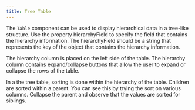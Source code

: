 ```yaml
---
title: Tree Table
---
```


The `Table` component can be used to display hierarchical data in a tree-like structure. Use the property hierarchyField to specify the field that contains the hierarchy information. The hierarchyField should be a string that represents the key of the object that contains the hierarchy information.

The hierarchy column is placed on the left side of the table. The hierarchy column contains expand/collapse buttons that allow the user to expand or collapse the rows of the table.

In a the tree table, sorting is done within the hierarchy of the table. Children are sorted within a parent. You can see this by trying the sort on various columns. Collapse the parent and observe that the values are sorted for siblings.
